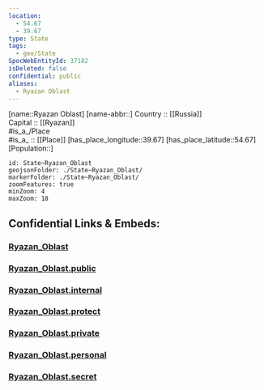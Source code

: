 ```yaml
---
location:
  - 54.67
  - 39.67
type: State
tags:
  - geo/State
SpocWebEntityId: 37182
isDeleted: false
confidential: public
aliases:
  - Ryazan Oblast
---
```

[name::Ryazan Oblast] 
[name-abbr::] 
Country :: [[Russia]]  
Capital :: [[Ryazan]]  
#is_a_/Place  
#is_a_ :: [[Place]] 
[has_place_longitude::39.67] 
[has_place_latitude::54.67] 
[Population::] 



```leaflet
id: State~Ryazan_Oblast
geojsonFolder: ./State~Ryazan_Oblast/
markerFolder: ./State~Ryazan_Oblast/
zoomFeatures: true 
minZoom: 4 
maxZoom: 18
```


## Confidential Links & Embeds: 

### [Ryazan_Oblast](/_Standards/Earth/Continent/Europe/Europe~East/Russia/Russia~Central/Ryazan_Oblast.md) 

### [Ryazan_Oblast.public](/_public/Earth/Continent/Europe/Europe~East/Russia/Russia~Central/Ryazan_Oblast.public.md) 

### [Ryazan_Oblast.internal](/_internal/Earth/Continent/Europe/Europe~East/Russia/Russia~Central/Ryazan_Oblast.internal.md) 

### [Ryazan_Oblast.protect](/_protect/Earth/Continent/Europe/Europe~East/Russia/Russia~Central/Ryazan_Oblast.protect.md) 

### [Ryazan_Oblast.private](/_private/Earth/Continent/Europe/Europe~East/Russia/Russia~Central/Ryazan_Oblast.private.md) 

### [Ryazan_Oblast.personal](/_personal/Earth/Continent/Europe/Europe~East/Russia/Russia~Central/Ryazan_Oblast.personal.md) 

### [Ryazan_Oblast.secret](/_secret/Earth/Continent/Europe/Europe~East/Russia/Russia~Central/Ryazan_Oblast.secret.md)

